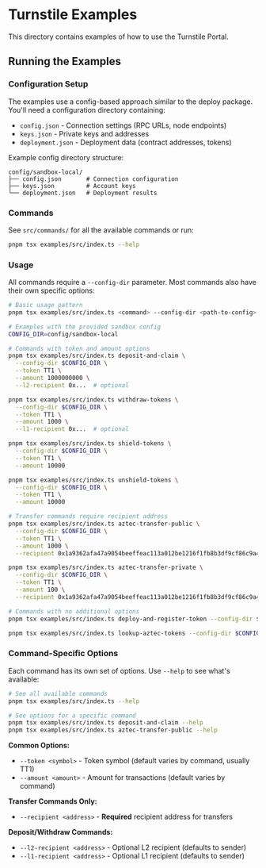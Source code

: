 # Turnstile Examples

This directory contains examples of how to use the Turnstile Portal.

## Running the Examples

### Configuration Setup

The examples use a config-based approach similar to the deploy package. You'll need a configuration directory containing:

- `config.json` - Connection settings (RPC URLs, node endpoints)
- `keys.json` - Private keys and addresses
- `deployment.json` - Deployment data (contract addresses, tokens)

Example config directory structure:
```
config/sandbox-local/
├── config.json       # Connection configuration
├── keys.json         # Account keys
└── deployment.json   # Deployment results
```

### Commands

See `src/commands/` for all the available commands or run:
```bash
pnpm tsx examples/src/index.ts --help
```

### Usage

All commands require a `--config-dir` parameter. Most commands also have their own specific options:

```bash
# Basic usage pattern
pnpm tsx examples/src/index.ts <command> --config-dir <path-to-config> [command-specific-options]

# Examples with the provided sandbox config
CONFIG_DIR=config/sandbox-local

# Commands with token and amount options
pnpm tsx examples/src/index.ts deposit-and-claim \
  --config-dir $CONFIG_DIR \
  --token TT1 \
  --amount 1000000000 \
  --l2-recipient 0x...  # optional

pnpm tsx examples/src/index.ts withdraw-tokens \
  --config-dir $CONFIG_DIR \
  --token TT1 \
  --amount 1000 \
  --l1-recipient 0x...  # optional

pnpm tsx examples/src/index.ts shield-tokens \
  --config-dir $CONFIG_DIR \
  --token TT1 \
  --amount 10000

pnpm tsx examples/src/index.ts unshield-tokens \
  --config-dir $CONFIG_DIR \
  --token TT1 \
  --amount 10000

# Transfer commands require recipient address
pnpm tsx examples/src/index.ts aztec-transfer-public \
  --config-dir $CONFIG_DIR \
  --token TT1 \
  --amount 1000 \
  --recipient 0x1a9362afa47a9054beeffeac113a012be1216f1fb8b3df9cf86c9a4fd26b4896

pnpm tsx examples/src/index.ts aztec-transfer-private \
  --config-dir $CONFIG_DIR \
  --token TT1 \
  --amount 100 \
  --recipient 0x1a9362afa47a9054beeffeac113a012be1216f1fb8b3df9cf86c9a4fd26b4896

# Commands with no additional options
pnpm tsx examples/src/index.ts deploy-and-register-token --config-dir $CONFIG_DIR

pnpm tsx examples/src/index.ts lookup-aztec-tokens --config-dir $CONFIG_DIR
```

### Command-Specific Options

Each command has its own set of options. Use `--help` to see what's available:

```bash
# See all available commands
pnpm tsx examples/src/index.ts --help

# See options for a specific command
pnpm tsx examples/src/index.ts deposit-and-claim --help
pnpm tsx examples/src/index.ts aztec-transfer-public --help
```

**Common Options:**
- `--token <symbol>` - Token symbol (default varies by command, usually TT1)
- `--amount <amount>` - Amount for transactions (default varies by command)

**Transfer Commands Only:**
- `--recipient <address>` - **Required** recipient address for transfers

**Deposit/Withdraw Commands:**
- `--l2-recipient <address>` - Optional L2 recipient (defaults to sender)
- `--l1-recipient <address>` - Optional L1 recipient (defaults to sender)
